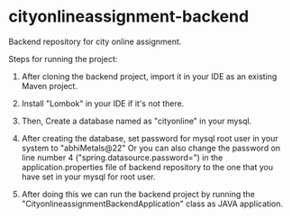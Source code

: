 # cityonlineassignment-backend
Backend repository for city online assignment.


Steps for running the project:


1) After cloning the backend project, import it in your IDE as an existing Maven project.

2) Install "Lombok" in your IDE if it's not there.
 
3)  Then, Create a database named as "cityonline" in your mysql.
  
4) After creating the database, set password for mysql root user in your system to "abhiMetals@22" Or you can also change the password on line number 4 ("spring.datasource.password=")  in the application.properties file of backend repository to the one that you have set in your mysql for root user.

5) After doing this we can run the backend project by running the "CityonlineassignmentBackendApplication" class as JAVA application.
